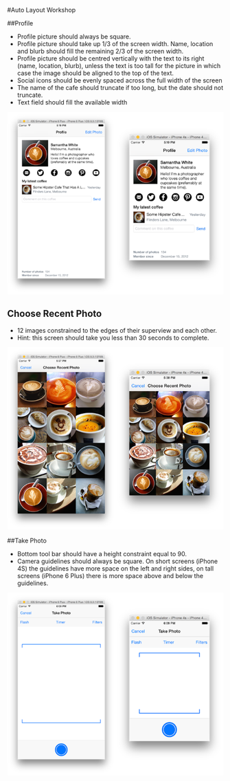 #Auto Layout Workshop

##Profile

- Profile picture should always be square.
- Profile picture should take up 1/3 of the screen width. Name, location and blurb should fill the remaining 2/3 of the screen width.
- Profile picture should be centred vertically with the text to its right (name, location, blurb), unless the text is too tall for the picture in which case the image should be aligned to the top of the text.
- Social icons should be evenly spaced across the full width of the screen
- The name of the cafe should truncate if too long, but the date should not truncate.
- Text field should fill the available width

![Profile screenshot](Screenshots/Profile.png?raw=true)

## Choose Recent Photo

- 12 images constrained to the edges of their superview and each other.
- Hint: this screen should take you less than 30 seconds to complete.

![Choose Recent Photo screenshot](Screenshots/ChoosePhoto.png?raw=true)

##Take Photo

- Bottom tool bar should have a height constraint equal to 90.
- Camera guidelines should always be square. On short screens (iPhone 4S) the guidelines have more space on the left and right sides, on tall screens (iPhone 6 Plus) there is more space above and below the guidelines.

![Take Photo screenshot](Screenshots/TakePhoto.png?raw=true)
